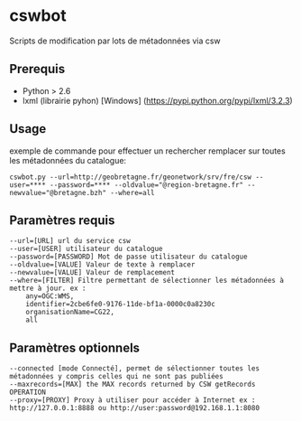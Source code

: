 # cswbot
Scripts de modification par lots de métadonnées via csw

## Prerequis

 * Python > 2.6
 * lxml (librairie pyhon) [Windows] (https://pypi.python.org/pypi/lxml/3.2.3)
 
 
## Usage

exemple de commande pour effectuer un rechercher remplacer sur toutes les métadonnées du catalogue:

    cswbot.py --url=http://geobretagne.fr/geonetwork/srv/fre/csw --user=**** --password=**** --oldvalue="@region-bretagne.fr" --newvalue="@bretagne.bzh" --where=all



## Paramètres requis

    --url=[URL] url du service csw
    --user=[USER] utilisateur du catalogue
    --password=[PASSWORD] Mot de passe utilisateur du catalogue    
    --oldvalue=[VALUE] Valeur de texte à remplacer
    --newvalue=[VALUE] Valeur de remplacement
    --where=[FILTER] Filtre permettant de sélectionner les métadonnées à mettre à jour. ex :
        any=OGC:WMS,
        identifier=2cbe6fe0-9176-11de-bf1a-0000c0a8230c
        organisationName=CG22,
        all
    

## Paramètres optionnels
       
    --connected [mode Connecté], permet de sélectionner toutes les métadonnées y compris celles qui ne sont pas publiées
    --maxrecords=[MAX] the MAX records returned by CSW getRecords OPERATION
    --proxy=[PROXY] Proxy à utiliser pour accéder à Internet ex : http://127.0.0.1:8888 ou http://user:password@192.168.1.1:8080

